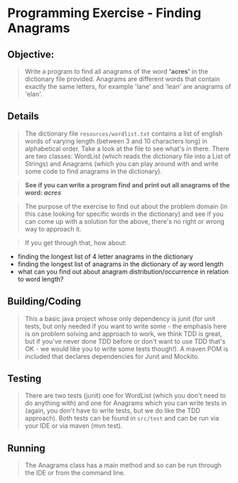 # Programming Exercise - Finding Anagrams 

## Objective:

> Write a program to find all anagrams of the word **'acres'** in the dictionary file provided. Anagrams are different words that contain exactly the same letters, for example 'lane' and 'lean' are anagrams of 'elan'.

## Details

> The dictionary file `resources/wordlist.txt` contains a list of english words of varying length (between 3 and 10 characters long) in alphabetical order. Take a look at the file to see what's in there. There are two classes: WordList (which reads the dictionary file into a List of Strings) and Anagrams (which you can play around with and write some code to find anagrams in the dictionary).

> **See if you can write a program find and print out all anagrams of the word: _acres_**

> The purpose of the exercise to find out about the problem domain (in this case looking for specific words in the dictionary) and see if you can come up with a solution for the above, there's no right or wrong way to approach it. 

> If you get through that, how about:
- finding the longest list of 4 letter anagrams in the dictionary
- finding the longest list of anagrams in the dictionary of ay word length
- what can you find out about anagram distribution/occurrence in relation to word length?

## Building/Coding

> This a basic java project whose only dependency is junit (for unit tests, but only needed if you want to write some - the emphasis here is on problem solving and approach to work, we think TDD is great, but if you've never done TDD before or don't want to use TDD that's OK - we would like you to write some tests though!). A maven POM is included that declares dependencies for Junit and Mockito.
## Testing

> There are two tests (junit) one for WordList (which you don't need to do anything with) and one for Anagrams which you can write tests in (again, you don't have to write tests, but we do like the TDD approach). Both tests can be found in `src/test` and can be run via your IDE or via maven (mvn test).

## Running

> The Anagrams class has a main method and so can be run through the IDE or from the command line.

